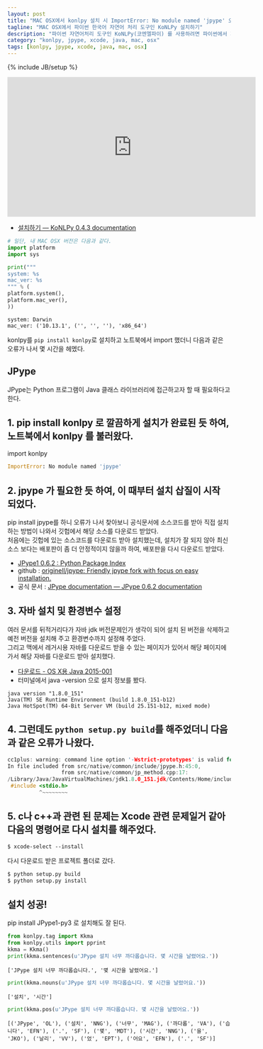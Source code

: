 ```yaml
---
layout: post
title: "MAC OSX에서 konlpy 설치 시 ImportError: No module named 'jpype' 오류 해결"
tagline: "MAC OSX에서 파이썬 한국어 자연어 처리 도구인 KoNLPy 설치하기" 
description: "파이썬 자연어처리 도구인 KoNLPy(코엔엘파이) 를 사용하려면 파이썬에서 자바라이브러리를 사용할 수 있는 도구인 JPype 가 설치되어 있어야 합니다. JPype 설치 시 자바버전과 Xcode 커맨드라인툴 의존성을 해결해 주고 설치에 성공했습니다. 별것 아닌 문제인데 몇 시간동안 삽질을 해서 그 과정을 공유합니다."
category: "konlpy, jpype, xcode, java, mac, osx"
tags: [konlpy, jpype, xcode, java, mac, osx]
---
```

{% include JB/setup %}

<iframe width="560" height="315" src="https://www.youtube.com/embed/yUImPXmYO7M" frameborder="0" allowfullscreen></iframe>

* [설치하기 — KoNLPy 0.4.3 documentation](http://konlpy.org/ko/v0.4.3/install/)


```python
# 일단, 내 MAC OSX 버전은 다음과 같다.
import platform
import sys

print("""
system: %s
mac_ver: %s
""" % (
platform.system(),
platform.mac_ver(),
))
```

    
    system: Darwin
    mac_ver: ('10.13.1', ('', '', ''), 'x86_64')
    




konlpy를 `pip install konlpy`로 설치하고 노트북에서 import 했더니 다음과 같은 오류가 나서 몇 시간을 헤멨다.

## JPype
JPype는 Python 프로그램이 Java 클래스 라이브러리에 접근하고자 할 때 필요하다고 한다.

## 1. pip install konlpy 로 깔끔하게 설치가 완료된 듯 하여, 노트북에서 konlpy 를 불러왔다.

import konlpy

```python
ImportError: No module named 'jpype' 
```


## 2. jpype 가 필요한 듯 하여, 이 때부터 설치 삽질이 시작 되었다.

pip install jpype를 하니 오류가 나서 찾아보니 공식문서에 소스코드를 받아 직접 설치하는 방법이 나와서 깃헙에서 해당 소스를 다운로드 받았다.<br/>
처음에는 깃헙에 있는 소스코드를 다운로드 받아 설치했는데, 설치가 잘 되지 않아 최신소스 보다는 배포판이 좀 더 안정적이지 않을까 하여, 배포판을 다시 다운로드 받았다.


* [JPype1 0.6.2 : Python Package Index](https://pypi.python.org/pypi/JPype1)
* github : [originell/jpype: Friendly jpype fork with focus on easy installation.](https://github.com/originell/jpype)
* 공식 문서 : [JPype documentation — JPype 0.6.2 documentation](http://jpype.readthedocs.io/en/latest/index.html)


## 3. 자바 설치 및 환경변수 설정
여러 문서를 뒤적거리다가 자바 jdk 버전문제인가 생각이 되어 설치 된 버전을 삭제하고 예전 버전을 설치해 주고 환경변수까지 설정해 주었다.<br/>
그리고 맥에서 레거시용 자바를 다운로드 받을 수 있는 페이지가 있어서 해당 페이지에 가서 해당 자바를 다운로드 받아 설치했다.

* [다운로드 - OS X용 Java 2015-001](https://support.apple.com/kb/dl1572?locale=ko_KR)
* 터미널에서 java -version 으로 설치 정보를 봤다.
```
java version "1.8.0_151"
Java(TM) SE Runtime Environment (build 1.8.0_151-b12)
Java HotSpot(TM) 64-Bit Server VM (build 25.151-b12, mixed mode)
```


## 4. 그런데도 `python setup.py build`를 해주었더니 다음과 같은 오류가 나왔다.

```c
cc1plus: warning: command line option '-Wstrict-prototypes' is valid for C/ObjC but not for C++
In file included from src/native/common/include/jpype.h:45:0,
                 from src/native/common/jp_method.cpp:17:
/Library/Java/JavaVirtualMachines/jdk1.8.0_151.jdk/Contents/Home/include/jni.h:39:10: fatal error: stdio.h: No such file or directory
 #include <stdio.h>
          ^~~~~~~~~
```

## 5. c나 c++과 관련 된 문제는 Xcode 관련 문제일거 같아 다음의 명령어로 다시 설치를 해주었다.
```
$ xcode-select --install
```

다시 다운로드 받은 프로젝트 폴더로 갔다.
```sh
$ python setup.py build
$ python setup.py install
```
## 설치 성공!

pip install JPype1-py3 로 설치해도 잘 된다.


```python
from konlpy.tag import Kkma
from konlpy.utils import pprint
kkma = Kkma()
print(kkma.sentences(u'JPype 설치 너무 까다롭습니다. 몇 시간을 날렸어요.'))
```

    ['JPype 설치 너무 까다롭습니다.', '몇 시간을 날렸어요.']



```python
print(kkma.nouns(u'JPype 설치 너무 까다롭습니다. 몇 시간을 날렸어요.'))
```

    ['설치', '시간']



```python
print(kkma.pos(u'JPype 설치 너무 까다롭습니다. 몇 시간을 날렸어요.'))
```

    [('JPype', 'OL'), ('설치', 'NNG'), ('너무', 'MAG'), ('까다롭', 'VA'), ('습니다', 'EFN'), ('.', 'SF'), ('몇', 'MDT'), ('시간', 'NNG'), ('을', 'JKO'), ('날리', 'VV'), ('었', 'EPT'), ('어요', 'EFN'), ('.', 'SF')]

